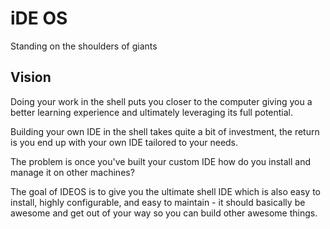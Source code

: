 # iDE OS
Standing on the shoulders of giants

## Vision

Doing your work in the shell puts you closer to the computer giving you a better learning experience and ultimately leveraging its full potential.

Building your own IDE in the shell takes quite a bit of investment, the return is you end up with your own IDE tailored to your needs.

The problem is once you've built your custom IDE how do you install and manage it on other machines?

The goal of IDEOS is to give you the ultimate shell IDE which is also easy to install, highly configurable, and easy to maintain - it should basically be awesome and get out of your way so you can build other awesome things.
